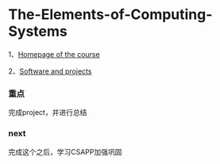 # The-Elements-of-Computing-Systems

1、[Homepage of the course](http://www.nand2tetris.org/course.php)

2、[Software and projects](http://www.nand2tetris.org/software.php)

### 重点  
完成project，并进行总结

### next
完成这个之后，学习CSAPP加强巩固
